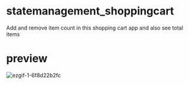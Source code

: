 # statemanagement_shoppingcart

Add and remove item count in this shopping cart app and also see total items

# preview
![ezgif-1-6f8d22b2fc](https://user-images.githubusercontent.com/77569820/205558123-6409c9d0-10ba-4778-b655-82923ab30cc2.gif)
